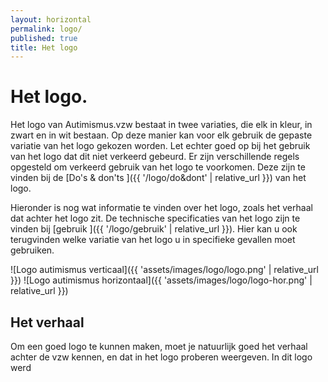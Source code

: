 ```yaml
---
layout: horizontal
permalink: logo/
published: true
title: Het logo
---
```


# Het logo.

Het logo van Autimismus.vzw bestaat in twee variaties, die elk in kleur, in zwart en in wit bestaan. Op deze manier kan voor elk gebruik de gepaste variatie van het logo gekozen worden. Let echter goed op bij het gebruik van het logo dat dit niet verkeerd gebeurd. Er zijn verschillende regels opgesteld om verkeerd gebruik van het logo te voorkomen. Deze zijn te vinden bij de [Do's & don'ts ]({{ '/logo/do&dont' | relative_url }}) van het logo.

Hieronder is nog wat informatie te vinden over het logo, zoals het verhaal dat achter het logo zit. De technische specificaties van het logo zijn te vinden bij [gebruik ]({{ '/logo/gebruik' | relative_url }}). Hier kan u ook terugvinden welke variatie van het logo u in specifieke gevallen moet gebruiken.

![Logo autimismus verticaal]({{ 'assets/images/logo/logo.png' | relative_url }})
![Logo autimismus horizontaal]({{ 'assets/images/logo/logo-hor.png' | relative_url }})


## Het verhaal
    
Om een goed logo te kunnen maken, moet je natuurlijk goed het verhaal achter de vzw kennen, en dat in het logo proberen weergeven. 
In dit logo werd 